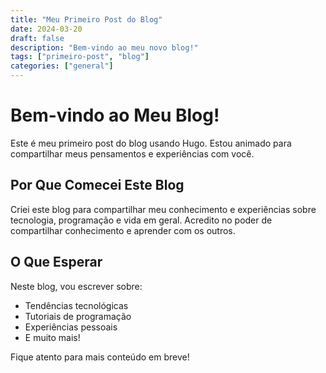 ```yaml
---
title: "Meu Primeiro Post do Blog"
date: 2024-03-20
draft: false
description: "Bem-vindo ao meu novo blog!"
tags: ["primeiro-post", "blog"]
categories: ["general"]
---
```


# Bem-vindo ao Meu Blog!

Este é meu primeiro post do blog usando Hugo. Estou animado para compartilhar meus pensamentos e experiências com você.

## Por Que Comecei Este Blog

Criei este blog para compartilhar meu conhecimento e experiências sobre tecnologia, programação e vida em geral. Acredito no poder de compartilhar conhecimento e aprender com os outros.

## O Que Esperar

Neste blog, vou escrever sobre:
- Tendências tecnológicas
- Tutoriais de programação
- Experiências pessoais
- E muito mais!

Fique atento para mais conteúdo em breve! 